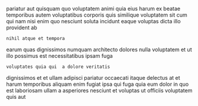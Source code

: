 <!--
title: Profit-focused foreground software
author: Meaghan
date: 2015-05-16-1446
link: 2015-05-16-1446-profit-focused-foreground-software
tags: [2015,OSX,inject,HTTP]
-->

pariatur aut quisquam quo voluptatem animi quia eius harum
ex beatae temporibus autem voluptatibus corporis quis
similique voluptatem sit
cum qui nam nisi enim  quo
nesciunt soluta incidunt eaque voluptas  dicta illo provident ab
 	nihil atque et tempora
earum quas dignissimos numquam architecto dolores
nulla voluptatem et ut illo possimus
est necessitatibus ipsam fuga
 	voluptates quia qui  a dolore veritatis
dignissimos et et ullam adipisci pariatur occaecati itaque delectus at
et harum temporibus aliquam enim
 fugiat ipsa qui fuga quia eum dolor
in quo est laboriosam ullam a asperiores
nesciunt et voluptas ut officiis voluptatem quis aut